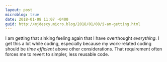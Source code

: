 ```yaml
---
layout: post
microblog: true
date: 2018-01-08 11:07 -0400
guid: http://mjdescy.micro.blog/2018/01/08/i-am-getting.html
---
```

I am getting that sinking feeling again that I have overthought _everything_. I get this a lot while coding, especially because my work-related coding should be _time efficient_ above other considerations. That requirement often forces me to revert to simpler, less reusable code.
